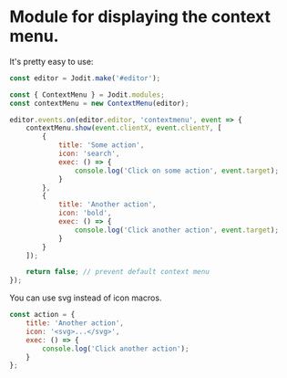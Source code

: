 # Module for displaying the context menu.

It's pretty easy to use:

```js
const editor = Jodit.make('#editor');

const { ContextMenu } = Jodit.modules;
const contextMenu = new ContextMenu(editor);

editor.events.on(editor.editor, 'contextmenu', event => {
	contextMenu.show(event.clientX, event.clientY, [
		{
			title: 'Some action',
			icon: 'search',
			exec: () => {
				console.log('Click on some action', event.target);
			}
		},
		{
			title: 'Another action',
			icon: 'bold',
			exec: () => {
				console.log('Click another action', event.target);
			}
		}
	]);

	return false; // prevent default context menu
});
```

You can use svg instead of icon macros.

```js
const action = {
	title: 'Another action',
	icon: '<svg>...</svg>',
	exec: () => {
		console.log('Click another action');
	}
};
```
